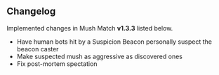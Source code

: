 ## Changelog

Implemented changes in Mush Match **v1.3.3** listed below.

* Have human bots hit by a Suspicion Beacon personally suspect the beacon caster
* Make suspected mush as aggressive as discovered ones
* Fix post-mortem spectation
